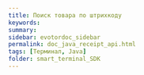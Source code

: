 ```yaml
---
title: Поиск товара по штрихкоду
keywords:
summary:
sidebar: evotordoc_sidebar
permalink: doc_java_receipt_api.html
tags: [Терминал, Java]
folder: smart_terminal_SDK
---
```

